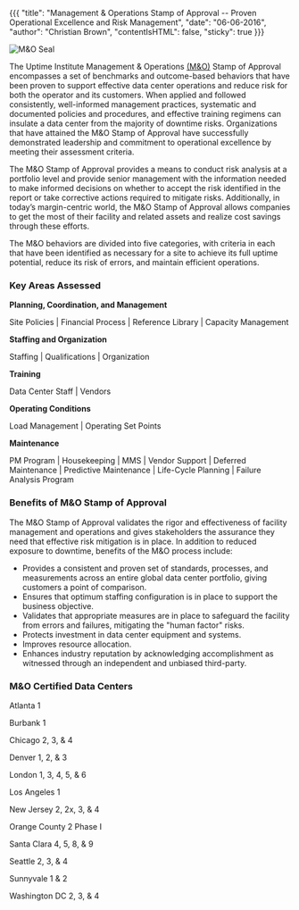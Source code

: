 {{{
  "title": "Management & Operations Stamp of Approval -- Proven Operational Excellence and Risk Management",
  "date": "06-06-2016",
  "author": "Christian Brown",
  "contentIsHTML": false,
  "sticky": true
}}}

![M&O Seal](../images/m-and-o-logo.jpg)

The Uptime Institute Management & Operations [(M&O)](//www.ctl.io/compliance/management-operations-stamp-of-approval/) Stamp of Approval encompasses a set of benchmarks and outcome-based behaviors that have been proven to support effective data center operations and reduce risk for both the operator and its customers. When applied and followed consistently, well-informed management practices, systematic and documented policies and procedures, and effective training regimens can insulate a data center from the majority of downtime risks. Organizations that have attained the  M&O Stamp of Approval have successfully demonstrated leadership and commitment to operational excellence by meeting their assessment criteria.

The M&O Stamp of Approval provides a means to conduct risk analysis at a portfolio level and provide senior management with the information needed to make informed decisions on whether to accept the risk identified in the report or take corrective actions required to mitigate risks. Additionally, in today’s margin-centric world, the M&O Stamp of Approval allows companies to get the most of their facility and related assets and realize cost savings through these efforts.

The M&O behaviors are divided into five categories, with criteria in each that have been identified as necessary for a site to achieve its full uptime potential, reduce its risk of errors, and maintain efficient operations.

### Key Areas Assessed

**Planning, Coordination, and Management**

Site Policies | Financial Process | Reference Library | Capacity Management

**Staffing and Organization**

Staffing | Qualifications | Organization

**Training**

Data Center Staff | Vendors

**Operating Conditions**

Load Management | Operating Set Points

**Maintenance**

PM Program | Housekeeping | MMS | Vendor Support | Deferred Maintenance | Predictive Maintenance | Life-Cycle Planning | Failure Analysis Program

### Benefits of M&O Stamp of Approval

The M&O Stamp of Approval validates the rigor and effectiveness of facility management and operations and gives stakeholders the assurance they need that effective risk mitigation is in place. In addition to reduced exposure to downtime, benefits of the M&O process include:

* Provides a consistent and proven set of standards, processes, and measurements across an entire global data center portfolio, giving customers a point of comparison.
* Ensures that optimum staffing configuration is in place to support the business objective.
* Validates that appropriate measures are in place to safeguard the facility from errors and failures, mitigating the "human factor" risks.
* Protects investment in data center equipment and systems.
* Improves resource allocation.
* Enhances industry reputation by acknowledging accomplishment as witnessed through an independent and unbiased third-party.

### M&O Certified Data Centers

Atlanta 1

Burbank 1

Chicago 2, 3, & 4

Denver 1, 2, & 3

London 1, 3, 4, 5, & 6

Los Angeles 1

New Jersey 2, 2x, 3, & 4

Orange County 2 Phase I

Santa Clara 4, 5, 8, & 9

Seattle 2, 3, & 4

Sunnyvale 1 & 2

Washington DC 2, 3, & 4
